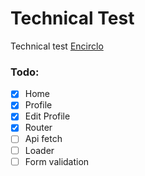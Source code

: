 # Technical Test

Technical test [Encirclo](http://encirclo.com)

### Todo:  
- [x] Home
- [x] Profile
- [x] Edit Profile
- [x] Router
- [ ] Api fetch
- [ ] Loader
- [ ] Form validation
